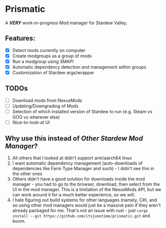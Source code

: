 # Prismatic

A ***VERY*** work-in-progress Mod manager for Stardew Valley.

## Features:
- [x] Detect mods currently on computer
- [x] Create modgroups as a group of mods
- [x] Run a modgroup using SMAPI
- [x] Automatic dependency detection and management within groups
- [x] Customization of Stardew args/wrapper

## TODOs
- [ ] Download mods from NexusMods
- [ ] Updating/Downgrading of Mods
- [ ] Selection of which installed version of Stardew to run (e.g. Steam vs GOG vs wherever else)
- [ ] Nice-to-look-at UI

## Why use this instead of *Other Stardew Mod Manager*?
1. All others that I looked at didn't support arm/aarch64 linux
2. I want automatic dependency management (auto-downloads of dependencies like Farm Type Manager and such) - I didn't see this in the other ones
3. Others didn't have a good solution for downloads inside the mod manager - you had to go to the browser, download, then select from the UI in the mod manager. This is a limitation of the NexusMods API, but we can work around it for a much better experience, so we will.
4. I hate figuring out build systems for other languages (namely, C#), and so using other mod managers would just be a massive pain if they aren't already packaged for me. That's not an issue with rust - just `cargo install --git https://github.com/itsjunetime/prismatic.git` and boom.
